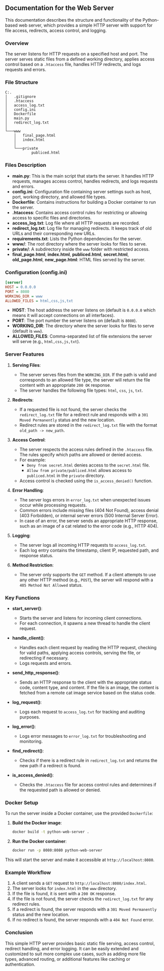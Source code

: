 ## Documentation for the Web Server

This documentation describes the structure and functionality of the Python-based web server, which provides a simple HTTP server with support for file access, redirects, access control, and logging.

### Overview

The server listens for HTTP requests on a specified host and port. The server serves static files from a defined working directory, applies access control based on a `.htaccess` file, handles HTTP redirects, and logs requests and errors.

### File Structure

```
C:.
│   .gitignore
│   .htaccess
│   access_log.txt
│   config.ini
│   Dockerfile
│   main.py
│   redirect_log.txt
│
└───www
    │   final_page.html
    │   index.html
    │
    └───private
            publiced.html
```

### Files Description

- **main.py**: This is the main script that starts the server. It handles HTTP requests, manages access control, handles redirects, and logs requests and errors.
- **config.ini**: Configuration file containing server settings such as host, port, working directory, and allowed file types.
- **Dockerfile**: Contains instructions for building a Docker container to run the server.
- **.htaccess**: Contains access control rules for restricting or allowing access to specific files and directories.
- **access_log.txt**: Log file where all HTTP requests are recorded.
- **redirect_log.txt**: Log file for managing redirects. It keeps track of old URLs and their corresponding new URLs.
- **requirements.txt**: Lists the Python dependencies for the server.
- **www/**: The root directory where the server looks for files to serve.
- **private/**: A subdirectory inside the `www` folder with restricted access.
- **final_page.html**, **index.html**, **publiced.html**, **secret.html**, **old_page.html**, **new_page.html**: HTML files served by the server.

### Configuration (config.ini)

```ini
[server]
HOST = 0.0.0.0
PORT = 8080
WORKING_DIR = www
ALLOWED_FILES = html,css,js,txt
```

- **HOST**: The host address the server listens on (default is `0.0.0.0` which means it will accept connections on all interfaces).
- **PORT**: The port number the server listens on (default is `8080`).
- **WORKING_DIR**: The directory where the server looks for files to serve (default is `www`).
- **ALLOWED_FILES**: Comma-separated list of file extensions the server will serve (e.g., `html,css,js,txt`).

### Server Features

1. **Serving Files**: 
   - The server serves files from the `WORKING_DIR`. If the path is valid and corresponds to an allowed file type, the server will return the file content with an appropriate `200 OK` response.
   - The server handles the following file types: `html`, `css`, `js`, `txt`.

2. **Redirects**: 
   - If a requested file is not found, the server checks the `redirect_log.txt` file for a redirect rule and responds with a `301 Moved Permanently` status and the new location.
   - Redirect rules are stored in the `redirect_log.txt` file with the format `old_path -> new_path`.

3. **Access Control**:
   - The server respects the access rules defined in the `.htaccess` file. The rules specify which paths are allowed or denied access. 
   - For example:
     - `Deny from secret.html` denies access to the `secret.html` file.
     - `Allow from private/publiced.html` allows access to `publiced.html` in the `private` directory.
   - Access control is checked using the `is_access_denied()` function.

4. **Error Handling**: 
   - The server logs errors in `error_log.txt` when unexpected issues occur while processing requests.
   - Common errors include missing files (404 Not Found), access denial (403 Forbidden), or internal server errors (500 Internal Server Error).
   - In case of an error, the server sends an appropriate HTTP response, such as an image of a cat related to the error code (e.g., HTTP 404).

5. **Logging**: 
   - The server logs all incoming HTTP requests to `access_log.txt`.
   - Each log entry contains the timestamp, client IP, requested path, and response status.

6. **Method Restriction**: 
   - The server only supports the `GET` method. If a client attempts to use any other HTTP method (e.g., `POST`), the server will respond with a `405 Method Not Allowed` status.

### Key Functions

- **start_server()**: 
  - Starts the server and listens for incoming client connections.
  - For each connection, it spawns a new thread to handle the client request.

- **handle_client()**: 
  - Handles each client request by reading the HTTP request, checking for valid paths, applying access controls, serving the file, or redirecting if necessary.
  - Logs requests and errors.

- **send_http_response()**: 
  - Sends an HTTP response to the client with the appropriate status code, content type, and content. If the file is an image, the content is fetched from a remote cat image service based on the status code.

- **log_request()**: 
  - Logs each request to `access_log.txt` for tracking and auditing purposes.

- **log_error()**: 
  - Logs error messages to `error_log.txt` for troubleshooting and monitoring.

- **find_redirect()**: 
  - Checks if there is a redirect rule in `redirect_log.txt` and returns the new path if a redirect is found.

- **is_access_denied()**: 
  - Checks the `.htaccess` file for access control rules and determines if the requested path is allowed or denied.

### Docker Setup

To run the server inside a Docker container, use the provided `Dockerfile`:

1. **Build the Docker image**:
   ```bash
   docker build -t python-web-server .
   ```

2. **Run the Docker container**:
   ```bash
   docker run -p 8080:8080 python-web-server
   ```

This will start the server and make it accessible at `http://localhost:8080`.

### Example Workflow

1. A client sends a `GET` request to `http://localhost:8080/index.html`.
2. The server looks for `index.html` in the `www` directory.
3. If the file is found, it is sent with a `200 OK` response.
4. If the file is not found, the server checks the `redirect_log.txt` for any redirect rules.
5. If a redirect is found, the server responds with a `301 Moved Permanently` status and the new location.
6. If no redirect is found, the server responds with a `404 Not Found` error.

### Conclusion

This simple HTTP server provides basic static file serving, access control, redirect handling, and error logging. It can be easily extended and customized to suit more complex use cases, such as adding more file types, advanced routing, or additional features like caching or authentication.